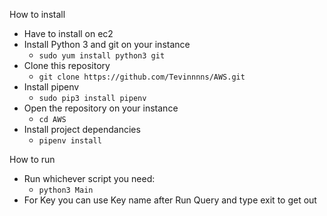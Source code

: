 How to install
- Have to install on ec2
- Install Python 3 and git on your instance 
    - `sudo yum install python3 git`
- Clone this repository
  - `git clone https://github.com/Tevinnnns/AWS.git`
- Install pipenv
  - `sudo pip3 install pipenv`
- Open the repository on your instance
  - `cd AWS`
- Install project dependancies
  - `pipenv install`


How to run
- Run whichever script you need:
  - `python3 Main`
- For Key you can use Key name after Run Query and type exit to get out
